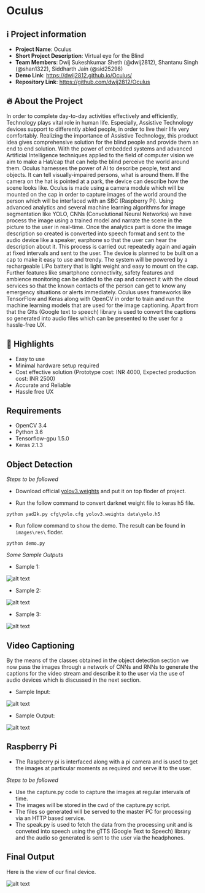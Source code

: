 # Oculus

## ℹ️ Project information


- **Project Name**: Oculus
- **Short Project Description**: Virtual eye for the Blind
- **Team Members**: Dwij Sukeshkumar Sheth (@dwij2812), Shantanu Singh (@shan1322), Siddharth Jain (@sid25298)
- **Demo Link**: https://dwij2812.github.io/Oculus/
- **Repository Link**: https://github.com/dwij2812/Oculus

## 🔥 About the Project
In order to complete day-to-day activities effectively and efficiently, Technology plays vital role in human life. Especially, Assistive Technology devices support to differently abled people, in order to live their life very comfortably. Realizing the importance of Assistive Technology, this product idea gives comprehensive solution for the blind people and provide them an end to end solution. With the power of embedded systems and advanced Artificial Intelligence techniques applied to the field of computer vision we aim to make a Hat/cap that can help the blind perceive the world around them. Oculus harnesses the power of AI to describe people, text and objects. It can tell visually-impaired persons, what is around them. If the camera on the hat is pointed at a park, the device can describe how the scene looks like. Oculus is made using a camera module which will be mounted on the cap in order to capture images of the world around the person which will be interfaced with an SBC (Raspberry Pi). Using advanced analytics and several machine learning algorithms for image segmentation like YOLO, CNNs (Convolutional Neural Networks) we have process the image using a trained model and narrate the scene in the picture to the user in real-time. Once the analytics part is done the image description so created is converted into speech format and sent to the audio device like a speaker, earphone so that the user can hear the description about it. This process is carried out repeatedly again and again at fixed intervals and sent to the user. The device is planned to be built on a cap to make it easy to use and trendy. The system will be powered by a rechargeable LiPo battery that is light weight and easy to mount on the cap. Further features like smartphone connectivity, safety features and ambience monitoring can be added to the cap and connect it with the cloud services so that the known contacts of the person can get to know any emergency situations or alerts immediately. Oculus uses frameworks like TensorFlow and Keras along with OpenCV in order to train and run the machine learning models that are used for the image captioning. Apart from that the Gtts (Google text to speech) library is used to convert the captions so generated into audio files which can be presented to the user for a hassle-free UX.


## 🔦 Highlights
- Easy to use
- Minimal hardware setup required
- Cost effective solution (Prototype cost: INR 4000, Expected production cost: INR 2500)
- Accurate and Reliable
- Hassle free UX

## Requirements
- OpenCV 3.4
- Python 3.6    
- Tensorflow-gpu 1.5.0  
- Keras 2.1.3

## Object Detection
*Steps to be followed*

- Download official [yolov3.weights](https://pjreddie.com/media/files/yolov3.weights) and put it on top floder of project.

- Run the follow command to convert darknet weight file to keras h5 file.
```
python yad2k.py cfg\yolo.cfg yolov3.weights data\yolo.h5
```

- Run follow command to show the demo. The result can be found in `images\res\` floder.
```
python demo.py

```
*Some Sample Outputs*

- Sample 1:

![alt text](https://raw.githubusercontent.com/dwij2812/Oculus/master/samples/test43.jpg)

- Sample 2:

![alt text](https://raw.githubusercontent.com/dwij2812/Oculus/master/samples/test39.jpg)

- Sample 3:

![alt text](https://raw.githubusercontent.com/dwij2812/Oculus/master/samples/test7.jpg)

## Video Captioning

By the means of the classes obtained in the object detection section we now pass the images through a network of CNNs and RNNs to generate the captions for the video stream and describe it to the user via the use of audio devices which is discussed in the next section.

- Sample Input:

![alt text](https://raw.githubusercontent.com/dwij2812/Oculus/master/samples/face.jpg)

- Sample Output:

![alt text](https://raw.githubusercontent.com/dwij2812/Oculus/master/samples/caption.PNG)

## Raspberry Pi

- The Raspberry pi is interfaced along with a pi camera and is used to get the images at particular moments as required and serve it to the user.

*Steps to be followed*
- Use the capture.py code to capture the images at regular intervals of time.
- The images will be stored in the cwd of the capture.py script.
- The files so generated will be served to the master PC for processing via an HTTP based service.
- The speak.py is used to fetch the data from the processing unit and is conveted into speech using the gTTS (Google Text to Speech) library and the audio so generated is sent to the user via the headphones.

## Final Output

Here is the view of our final device.

![alt text](https://raw.githubusercontent.com/dwij2812/Oculus/master/samples/device.jpg)
